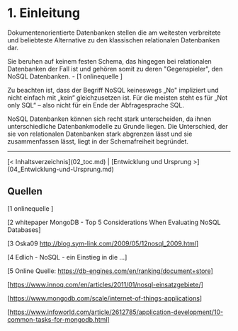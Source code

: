 # 1. Einleitung

Dokumentenorientierte Datenbanken stellen die am weitesten verbreitete und beliebteste Alternative zu den klassischen relationalen Datenbanken dar. 

Sie beruhen auf keinem festen Schema, das hingegen bei relationalen Datenbanken der Fall ist und gehören somit zu deren "Gegenspieler", den NoSQL Datenbanken. - [1 onlinequelle ]

Zu beachten ist, dass der Begriff NoSQL keineswegs „No" impliziert und nicht einfach mit „kein“
gleichzusetzen ist. Für die meisten steht es für „Not only SQL“ – also nicht für ein Ende der Abfragesprache SQL.

NoSQL Datenbanken können sich recht stark unterscheiden, da ihnen unterschiedliche Datenbankmodelle zu Grunde liegen. Die Unterschied, der sie von relationalen Datenbanken stark abgrenzen lässt und sie zusammenfassen lässt, liegt in der Schemafreiheit begründet. 

<hr>
[< Inhaltsverzeichnis](02_toc.md)		|   [Entwicklung und Ursprung >](04_Entwicklung-und-Ursprung.md)

## Quellen

[1 onlinequelle ]

[2 whitepaper MongoDB - Top 5 Considerations When Evaluating NoSQL Databases]

[3 Oska09 http://blog.sym-link.com/2009/05/12nosql_2009.html] 

[4 Edlich - NoSQL - ein Einstieg in die …]

[5 Online Quelle: https://db-engines.com/en/ranking/document+store]

[https://www.innoq.com/en/articles/2011/01/nosql-einsatzgebiete/]

[https://www.mongodb.com/scale/internet-of-things-applications]

[https://www.infoworld.com/article/2612785/application-development/10-common-tasks-for-mongodb.html]


